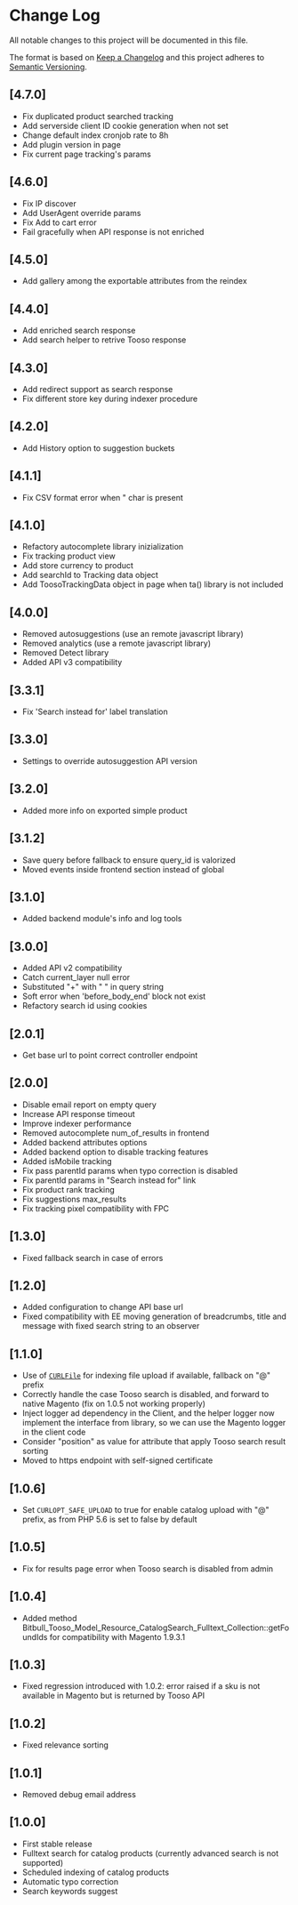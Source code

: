 # Change Log
All notable changes to this project will be documented in this file.

The format is based on [Keep a Changelog](http://keepachangelog.com/)
and this project adheres to [Semantic Versioning](http://semver.org/).

## [4.7.0]
- Fix duplicated product searched tracking
- Add serverside client ID cookie generation when not set
- Change default index cronjob rate to 8h
- Add plugin version in page
- Fix current page tracking's params

## [4.6.0]
- Fix IP discover
- Add UserAgent override params
- Fix Add to cart error
- Fail gracefully when API response is not enriched

## [4.5.0]
- Add gallery among the exportable attributes from the reindex

## [4.4.0]
- Add enriched search response
- Add search helper to retrive Tooso response

## [4.3.0]
- Add redirect support as search response
- Fix different store key during indexer procedure

## [4.2.0]
- Add History option to suggestion buckets

## [4.1.1]
- Fix CSV format error when " char is present

## [4.1.0]
- Refactory autocomplete library inizialization
- Fix tracking product view
- Add store currency to product
- Add searchId to Tracking data object
- Add ToosoTrackingData object in page when ta() library is not included

## [4.0.0]
- Removed autosuggestions (use an remote javascript library)
- Removed analytics (use a remote javascript library)
- Removed Detect library
- Added API v3 compatibility

## [3.3.1]
- Fix 'Search instead for' label translation

## [3.3.0]
- Settings to override autosuggestion API version

## [3.2.0]
- Added more info on exported simple product

## [3.1.2]
- Save query before fallback to ensure query_id is valorized
- Moved events inside frontend section instead of global

## [3.1.0]
- Added backend module's info and log tools

## [3.0.0]
- Added API v2 compatibility
- Catch current_layer null error
- Substituted "+" with " " in query string
- Soft error when 'before_body_end' block not exist
- Refactory search id using cookies

## [2.0.1]
- Get base url to point correct controller endpoint

## [2.0.0]
- Disable email report on empty query
- Increase API response timeout
- Improve indexer performance
- Removed autocomplete num_of_results in frontend
- Added backend attributes options
- Added backend option to disable tracking features
- Added isMobile tracking
- Fix pass parentId params when typo correction is disabled
- Fix parentId params in "Search instead for" link
- Fix product rank tracking
- Fix suggestions max_results
- Fix tracking pixel compatibility with FPC

## [1.3.0]

- Fixed fallback search in case of errors

## [1.2.0]

- Added configuration to change API base url
- Fixed compatibility with EE moving generation of breadcrumbs, title and message with fixed search string to an observer

## [1.1.0]

- Use of [`CURLFile`](http://php.net/manual/en/class.curlfile.php) for indexing file upload if available, fallback on "@" prefix
- Correctly handle the case Tooso search is disabled, and forward to native Magento (fix on 1.0.5 not working properly)
- Inject logger ad dependency in the Client, and the helper logger now implement the interface from library, so we can use the Magento logger in the client code
- Consider "position" as value for attribute that apply Tooso search result sorting
- Moved to https endpoint with self-signed certificate

## [1.0.6]

- Set `CURLOPT_SAFE_UPLOAD` to true for enable catalog upload with "@" prefix, as from PHP 5.6 is set to false by default

## [1.0.5]

- Fix for results page error when Tooso search is disabled from admin

## [1.0.4]

- Added method Bitbull_Tooso_Model_Resource_CatalogSearch_Fulltext_Collection::getFoundIds for compatibility with Magento 1.9.3.1

## [1.0.3]

- Fixed regression introduced with 1.0.2: error raised if a sku is not available in Magento but is returned by Tooso API

## [1.0.2]

- Fixed relevance sorting

## [1.0.1]

- Removed debug email address

## [1.0.0]

- First stable release
- Fulltext search for catalog products (currently advanced search is not supported)
- Scheduled indexing of catalog products
- Automatic typo correction
- Search keywords suggest
